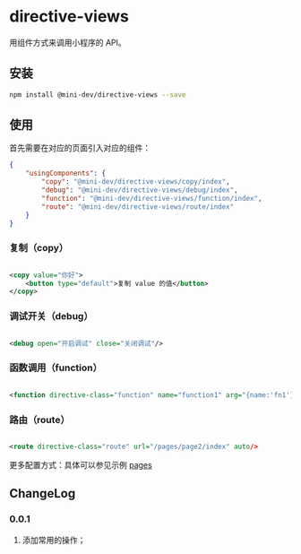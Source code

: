 # directive-views

用组件方式来调用小程序的 API。

## 安装

```bash
npm install @mini-dev/directive-views --save
```

## 使用

首先需要在对应的页面引入对应的组件：

```json
{
    "usingComponents": {
        "copy": "@mini-dev/directive-views/copy/index",
        "debug": "@mini-dev/directive-views/debug/index",
        "function": "@mini-dev/directive-views/function/index",
        "route": "@mini-dev/directive-views/route/index"
    }
}
```

### 复制（copy）

```xml

<copy value="你好">
    <button type="default">复制 value 的值</button>
</copy>
```

### 调试开关（debug）

```xml

<debug open="开启调试" close="关闭调试"/>
```

### 函数调用（function）

```xml

<function directive-class="function" name="function1" arg="{name:'fn1'}" auto/>
```

### 路由（route）

```xml

<route directive-class="route" url="/pages/page2/index" auto/>
```

更多配置方式：具体可以参见示例 [pages](./pages)

## ChangeLog

### 0.0.1

1. 添加常用的操作；
